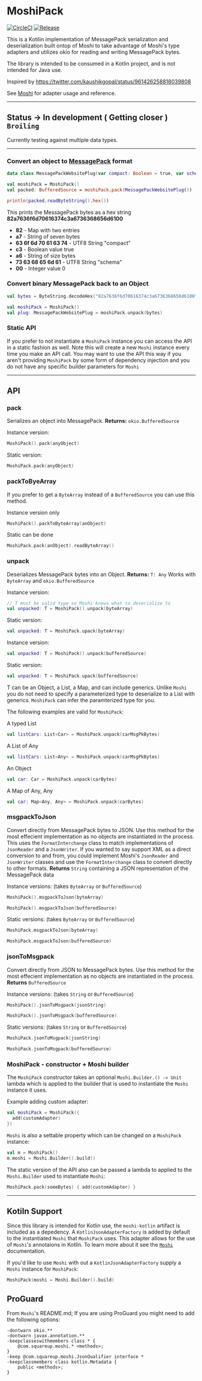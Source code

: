 MoshiPack 
=========

[![CircleCI](https://circleci.com/gh/davethomas11/MoshiPack/tree/master.svg?style=svg)](https://circleci.com/gh/davethomas11/MoshiPack/tree/master) [![Release](https://jitpack.io/v/davethomas11/MoshiPack.svg)](https://jitpack.io/#davethomas11/MoshiPack)

This is a Kotilin implementation of MessagePack serialization and deserialization built ontop of Moshi to take advantage of Moshi's type adapters and utilizes okio for reading and writing MessagePack bytes.

The library is intended to be consumed in a Kotlin project, and is not intended for Java use.

Inspired by https://twitter.com/kaushikgopal/status/961426258818039808

See [Moshi](https://github.com/square/moshi) for adapter usage and reference.

----

## Status -> In development ( Getting closer ) ```Broiling```
Currently testing against multiple data types. 

---

### Convert an object to [MessagePack](https://msgpack.org) format

```kotlin
data class MessagePackWebsitePlug(var compact: Boolean = true, var schema: Int = 0)

val moshiPack = MoshiPack()
val packed: BufferedSource = moshiPack.pack(MessagePackWebsitePlug())

println(packed.readByteString().hex())
```
This prints the MessagePack bytes as a hex string **82a7636f6d70616374c3a6736368656d6100**

- **82** - Map with two entries
- **a7** - String of seven bytes 
- **63 6f 6d 70 61 63 74** - UTF8 String "compact"
- **c3** - Boolean value true
- **a6** - String of size bytes
- **73 63 68 65 6d 61** - UTF8 String "schema"
- **00** - Integer value 0


### Convert binary MessagePack back to an Object
```kotlin
val bytes = ByteString.decodeHex("82a7636f6d70616374c3a6736368656d6100").toByteArray()

val moshiPack = MoshiPack()
val plug: MessagePackWebsitePlug = moshiPack.unpack(bytes)
```

### Static API

If you prefer to not instantiate a ```MoshiPack``` instance you can access the API in a static fashion as well. Note this will create a new ```Moshi``` instance every time you make an API call. You may want to use the API this way if you aren't providing ```MoshiPack``` by some form of dependency injection and you do not have any specific builder parameters for ```Moshi```

---

## API

### pack

Serializes an object into MessagePack. **Returns:** ```okio.BufferedSource```

Instance version:
```kotlin
MoshiPack().pack(anyObject)
```

Static version:
```kotlin
MoshiPack.pack(anyObject)
```

### packToByeArray

If you prefer to get a ```ByteArray``` instead of a ```BufferedSource``` you can use this method.

Instance version only
```kotlin
MoshiPack().packToByteArray(anObject)
```

Static can be done
```kotlin
MoshiPack.pack(anObject).readByteArray()
```

### unpack

Deserializes MessagePack bytes into an Object. **Returns:** ```T: Any```
Works with ```ByteArray``` and ```okio.BufferedSource```

Instance version:
```kotlin
// T must be valid type so Moshi knows what to deserialize to
val unpacked: T = MoshiPack().unpack(byteArray)
```

Static version:
```kotlin
val unpacked: T = MoshiPack.upack(byteArray)
```

Instance version:
```kotlin
val unpacked: T = MoshiPack().unpack(bufferedSource)
```

Static version:
```kotlin
val unpacked: T = MoshiPack.upack(bufferedSource)
```

T can be an Object, a List, a Map, and can include generics. Unlike ```Moshi``` you do not need to specify a parameterized type to deserialize to a List with generics. ```MoshiPack``` can infer the paramterized type for you. 

The following examples are valid for ```MoshiPack```:

A typed List
```kotlin
val listCars: List<Car> = MoshiPack.unpack(carMsgPkBytes)
```

A List of Any
```kotlin
val listCars: List<Any> = MoshiPack.unpack(carMsgPkBytes)
```

An Object
```kotlin
val car: Car = MoshiPack.unpack(carBytes)
```

A Map of Any, Any
```kotlin
val car: Map<Any, Any> = MoshiPack.unpack(carBytes)
```

### msgpackToJson

Convert directly from MessagePack bytes to JSON. Use this method for the most effecient implementation as no objects are instantiated in the process. This uses the ```FormatInterchange``` class to match implementations of ```JsonReader``` and a ```JsonWriter```. If you wanted to say support XML as a direct conversion to and from, you could implement Moshi's ```JsonReader``` and ```JsonWriter``` classes and use the ```FormatInterchange``` class to convert directly to other formats. **Returns** ```String``` containing a JSON representation of the MessagePack data

Instance versions: (takes ```ByteArray``` or ```BufferedSource```)
```kotlin
MoshiPack().msgpackToJson(byteArray)
```

```kotlin
MoshiPack().msgpackToJson(bufferedSource)
```

Static versions: (takes ```ByteArray``` or ```BufferedSource```)
```kotlin
MoshiPack.msgpackToJson(byteArray)
```

```kotlin
MoshiPack.msgpackToJson(bufferedSource)
```

### jsonToMsgpack

Convert directly from JSON to MessagePack bytes. Use this method for the most effecient implementation as no objects are instantiated in the process. **Returns** ```BufferedSource``` 

Instance versions: (takes ```String``` or ```BufferedSource```)
```kotlin
MoshiPack().jsonToMsgpack(jsonString)
```

```kotlin
MoshiPack().jsonToMsgpack(bufferedSource)
```

Static versions: (takes ```String``` or ```BufferedSource```)
```kotlin
MoshiPack.jsonToMsgpack(jsonString)
```

```kotlin
MoshiPack.jsonToMsgpack(bufferedSource)
```

### MoshiPack - constructor + Moshi builder

The ```MoshiPack``` constructor takes an optional ```Moshi.Builder.() -> Unit``` lambda which is applied to the builder that is used to instantiate the ```Moshi``` instance it uses.

Example adding custom adapter:
```kotlin
val moshiPack = MoshiPack({
  add(customAdapter)
})
```

```Moshi``` is also a settable property which can be changed on a ```MoshiPack``` instance:
```kotlin
val m = MoshiPack()
m.moshi = Moshi.Builder().build()
```

The static version of the API also can be passed a lambda to applied to the ```Moshi.Builder``` used to instantiate ```Moshi```:

```kotlin
MoshiPack.pack(someBytes) { add(customAdapter) }
```

---

Kotiln Support
--------------

Since this library is intended for Kotlin use, the ```moshi-kotlin``` artifact is included as a depedency. A ```KotlinJsonAdapterFactory``` is added by default to the instantiated ```Moshi``` that ```MoshiPack``` uses.
This adapter allows for the use of ```Moshi```'s annotaions in Kotlin. To learn more about it see the [```Moshi```](https://github.com/square/moshi) documentation.

If you'd like to use ```Moshi``` with out a ```KotlinJsonAdapterFactory``` supply a ```Moshi``` instance for ```MoshiPack```:
```kotlin
MoshiPack(moshi = Moshi.Builder().build)
```

ProGuard
--------

From ```Moshi```'s README.md;
If you are using ProGuard you might need to add the following options:
```
-dontwarn okio.**
-dontwarn javax.annotation.**
-keepclasseswithmembers class * {
    @com.squareup.moshi.* <methods>;
}
-keep @com.squareup.moshi.JsonQualifier interface *
-keepclassmembers class kotlin.Metadata {
    public <methods>;
}
```
